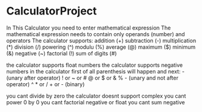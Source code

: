 # CalculatorProject
In This Calculator you need to enter mathematical expression
 The mathematical expression needs to contain only operands (number) and operators
 The calculator supports:
 	addition         (+)
	subtraction     (-)	
	multiplication  (*)
    	division           (/)
    	powering        (^)
    	modulu           (%)
    	average           (@)
    	maximum        ($)
    	minimum        (&)
    	negative          (~)
    	factorial           (!)
    	sum of digits    (#)

the calculator supports float numbers
the calculator supports negative numbers
in the calculator first of all parenthesis will happen and next:
	- (unary after operator)
	! or ~ or #
	@ or $ or &
	%
	- (unary and not after operator)
	^
	* or /
	+ or - (binary)

you cant divide by zero
the calculator doesnt support complex
you cant power 0 by 0
you cant factorial negative or float
you cant sum negative	